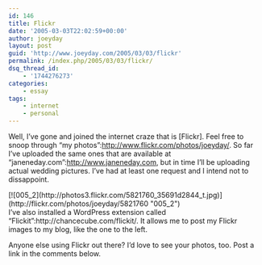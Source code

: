 ```yaml
---
id: 146
title: Flickr
date: '2005-03-03T22:02:59+00:00'
author: joeyday
layout: post
guid: 'http://www.joeyday.com/2005/03/03/flickr'
permalink: /index.php/2005/03/03/flickr/
dsq_thread_id:
    - '1744276273'
categories:
    - essay
tags:
    - internet
    - personal
---
```


Well, I’ve gone and joined the internet craze that is \[Flickr\]. Feel free to snoop through “my photos”:http://www.flickr.com/photos/joeyday/. So far I’ve uploaded the same ones that are available at “janeneday.com”:http://www.janeneday.com, but in time I’ll be uploading actual wedding pictures. I’ve had at least one request and I intend not to dissappoint.

<div class="lpic">[![005_2](http://photos3.flickr.com/5821760_35691d2844_t.jpg)](http://flickr.com/photos/joeyday/5821760 "005_2")</div>I’ve also installed a WordPress extension called “Flickit”:http://chancecube.com/flickit/. It allows me to post my Flickr images to my blog, like the one to the left.

Anyone else using Flickr out there? I’d love to see your photos, too. Post a link in the comments below.